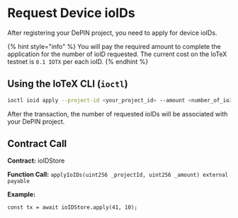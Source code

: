 # Request Device ioIDs

After registering your DePIN project, you need to apply for device ioIDs.

{% hint style="info" %}
You will pay the required amount to complete the application for the number of ioID requested. The current cost on the IoTeX testnet is `0.1 IOTX` per each ioID.&#x20;
{% endhint %}

## Using the IoTeX CLI (`ioctl`)

```sh
ioctl ioid apply --project-id <your_project_id> --amount <number_of_ioIDs>
```

After the transaction, the number of requested ioIDs will be associated with your DePIN project.&#x20;

## Contract Call

**Contract:** ioIDStore

**Function Call:** `applyIoIDs(uint256 _projectId, uint256 _amount) external payable`&#x20;

**Example:**

```solidity
const tx = await ioIDStore.apply(41, 10);
```
